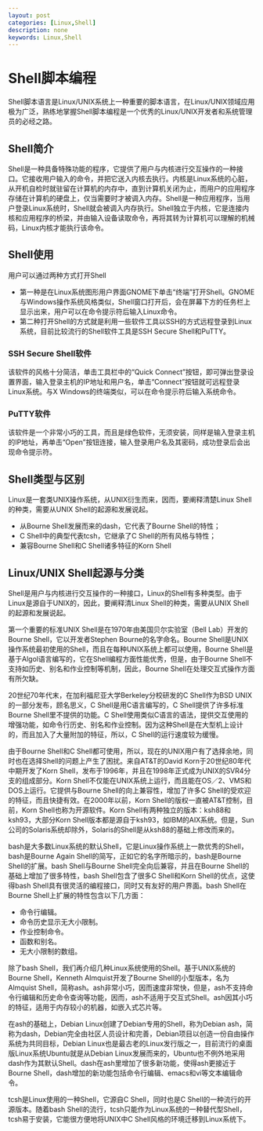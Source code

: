 ```yaml
---
layout: post
categories: [Linux,Shell]
description: none
keywords: Linux,Shell
---
```

# Shell脚本编程
Shell脚本语言是Linux/UNIX系统上一种重要的脚本语言，在Linux/UNIX领域应用极为广泛，熟练地掌握Shell脚本编程是一个优秀的Linux/UNIX开发者和系统管理员的必经之路。

## Shell简介
Shell是一种具备特殊功能的程序，它提供了用户与内核进行交互操作的一种接口。它接收用户输入的命令，并把它送入内核去执行。内核是Linux系统的心脏，从开机自检时就驻留在计算机的内存中，直到计算机关闭为止，而用户的应用程序存储在计算机的硬盘上，仅当需要时才被调入内存。Shell是一种应用程序，当用户登录Linux系统时，Shell就会被调入内存执行。Shell独立于内核，它是连接内核和应用程序的桥梁，并由输入设备读取命令，再将其转为计算机可以理解的机械码，Linux内核才能执行该命令。

## Shell使用
用户可以通过两种方式打开Shell
- 第一种是在Linux系统图形用户界面GNOME下单击“终端”打开Shell。GNOME与Windows操作系统风格类似，Shell窗口打开后，会在屏幕下方的任务栏上显示出来，用户可以在命令提示符后输入Linux命令。
- 第二种打开Shell的方式就是利用一些软件工具以SSH的方式远程登录到Linux系统，目前比较流行的Shell软件工具是SSH Secure Shell和PuTTY。

### SSH Secure Shell软件
该软件的风格十分简洁，单击工具栏中的“Quick Connect”按钮，即可弹出登录设置界面，输入登录主机的IP地址和用户名，单击“Connect”按钮就可远程登录Linux系统。与X Windows的终端类似，可以在命令提示符后输入系统命令。

### PuTTY软件
该软件是一个非常小巧的工具，而且是绿色软件，无须安装，同样是输入登录主机的IP地址，再单击“Open”按钮连接，输入登录用户名及其密码，成功登录后会出现命令提示符。

## Shell类型与区别
Linux是一套类UNIX操作系统，从UNIX衍生而来，因而，要阐释清楚Linux Shell的种类，需要从UNIX Shell的起源和发展说起。
- 从Bourne Shell发展而来的dash，它代表了Bourne Shell的特性；
- C Shell中的典型代表tcsh，它继承了C Shell的所有风格与特性；
- 兼容Bourne Shell和C Shell诸多特征的Korn Shell

## Linux/UNIX Shell起源与分类
Shell是用户与内核进行交互操作的一种接口，Linux的Shell有多种类型。由于Linux是源自于UNIX的，因此，要阐释清Linux Shell的种类，需要从UNIX Shell的起源和发展说起。

第一个重要的标准UNIX Shell是在1970年由美国贝尔实验室（Bell Lab）开发的Bourne Shell，它以开发者Stephen Bourne的名字命名。Bourne Shell是UNIX操作系统最初使用的Shell，而且在每种UNIX系统上都可以使用，Bourne Shell是基于Algol语言编写的，它在Shell编程方面性能优秀，但是，由于Bourne Shell不支持如历史、别名和作业控制等机制，因此，Bourne Shell在处理交互式操作方面有所欠缺。

20世纪70年代末，在加利福尼亚大学Berkeley分校研发的C Shell作为BSD UNIX的一部分发布，顾名思义，C Shell是用C语言编写的，C Shell提供了许多标准Bourne Shell里不提供的功能。C Shell使用类似C语言的语法，提供交互使用的增强功能，如命令行历史、别名和作业控制。因为这种Shell是在大型机上设计的，而且加入了大量附加的特征，所以，C Shell的运行速度较为缓慢。

由于Bourne Shell和C Shell都可使用，所以，现在的UNIX用户有了选择余地，同时也在选择Shell的问题上产生了困扰。来自AT&T的David Korn于20世纪80年代中期开发了Korn Shell，发布于1996年，并且在1998年正式成为UNIX的SVR4分支的组成部分。Korn Shell不仅能在UNIX系统上运行，而且能在OS／2、VMS和DOS上运行。它提供与Bourne Shell的向上兼容性，增加了许多C Shell的受欢迎的特征，而且快捷有效。在2000年以前，Korn Shell的版权一直被AT&T控制，目前，Korn Shell也称为开源软件。Korn Shell有两种独立的版本：ksh88和ksh93，大部分Korn Shell版本都是源自于ksh93，如IBM的AIX系统。但是，Sun公司的Solaris系统却除外，Solaris的Shell是从ksh88的基础上修改而来的。

bash是大多数Linux系统的默认Shell，它是Linux操作系统上一款优秀的Shell，bash是Bourne Again Shell的简写，正如它的名字所暗示的，bash是Bourne Shell的扩展。bash Shell与Bourne Shell完全向后兼容，并且在Bourne Shell的基础上增加了很多特性，bash Shell包含了很多C Shell和Korn Shell的优点，这使得bash Shell具有很灵活的编程接口，同时又有友好的用户界面。bash Shell在Bourne Shell上扩展的特性包含以下几方面：
- 命令行编辑。
- 命令历史显示无大小限制。
- 作业控制命令。
- 函数和别名。
- 无大小限制的数组。

除了bash Shell，我们再介绍几种Linux系统使用的Shell。基于UNIX系统的Bourne Shell，Kenneth Almquist开发了Bourne Shell的小型版本，名为Almquist Shell，简称ash。ash非常小巧，因而速度非常快，但是，ash不支持命令行编辑和历史命令查询等功能，因而，ash不适用于交互式Shell。ash因其小巧的特征，适用于内存较小的机器，如嵌入式芯片等。

在ash的基础上，Debian Linux创建了Debian专用的Shell，称为Debian ash，简称为dash，Debian完全由社区人员设计和完善，Debian项目以创造一份自由操作系统为共同目标，Debian Linux也是最古老的Linux发行版之一，目前流行的桌面版Linux系统Ubuntu就是从Debian Linux发展而来的，Ubuntu也不例外地采用dash作为其默认Shell。dash在ash里增加了很多新功能，使得ash更接近于Bourne Shell，dash增加的新功能包括命令行编辑、emacs和vi等文本编辑命令。

tcsh是Linux使用的一种Shell，它源自C Shell，同时也是C Shell的一种流行的开源版本。随着bash Shell的流行，tcsh只能作为Linux系统的一种替代型Shell，tcsh易于安装，它能很方便地将UNIX中C Shell风格的环境迁移到Linux系统下。








